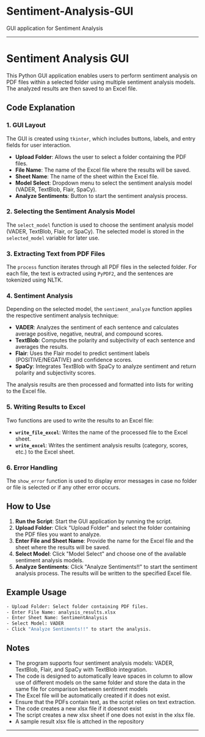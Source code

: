 # Sentiment-Analysis-GUI
GUI application for Sentiment Analysis

---

# Sentiment Analysis GUI

This Python GUI application enables users to perform sentiment analysis on PDF files within a selected folder using multiple sentiment analysis models. The analyzed results are then saved to an Excel file.

## Code Explanation

### 1. GUI Layout

The GUI is created using `tkinter`, which includes buttons, labels, and entry fields for user interaction. 

- **Upload Folder**: Allows the user to select a folder containing the PDF files.
- **File Name**: The name of the Excel file where the results will be saved.
- **Sheet Name**: The name of the sheet within the Excel file.
- **Model Select**: Dropdown menu to select the sentiment analysis model (VADER, TextBlob, Flair, SpaCy).
- **Analyze Sentiments**: Button to start the sentiment analysis process.

### 2. Selecting the Sentiment Analysis Model

The `select_model` function is used to choose the sentiment analysis model (VADER, TextBlob, Flair, or SpaCy). The selected model is stored in the `selected_model` variable for later use.

### 3. Extracting Text from PDF Files

The `process` function iterates through all PDF files in the selected folder. For each file, the text is extracted using `PyPDF2`, and the sentences are tokenized using NLTK.

### 4. Sentiment Analysis

Depending on the selected model, the `sentiment_analyze` function applies the respective sentiment analysis technique:

- **VADER**: Analyzes the sentiment of each sentence and calculates average positive, negative, neutral, and compound scores.
- **TextBlob**: Computes the polarity and subjectivity of each sentence and averages the results.
- **Flair**: Uses the Flair model to predict sentiment labels (POSITIVE/NEGATIVE) and confidence scores.
- **SpaCy**: Integrates TextBlob with SpaCy to analyze sentiment and return polarity and subjectivity scores.

The analysis results are then processed and formatted into lists for writing to the Excel file.

### 5. Writing Results to Excel

Two functions are used to write the results to an Excel file:

- **`write_file_excel`**: Writes the name of the processed file to the Excel sheet.
- **`write_excel`**: Writes the sentiment analysis results (category, scores, etc.) to the Excel sheet.

### 6. Error Handling

The `show_error` function is used to display error messages in case no folder or file is selected or if any other error occurs.

## How to Use

1. **Run the Script**: Start the GUI application by running the script.
2. **Upload Folder**: Click "Upload Folder" and select the folder containing the PDF files you want to analyze.
3. **Enter File and Sheet Name**: Provide the name for the Excel file and the sheet where the results will be saved.
4. **Select Model**: Click "Model Select" and choose one of the available sentiment analysis models.
5. **Analyze Sentiments**: Click "Analyze Sentiments!!" to start the sentiment analysis process. The results will be written to the specified Excel file.

## Example Usage

```bash
- Upload Folder: Select folder containing PDF files.
- Enter File Name: analysis_results.xlsx
- Enter Sheet Name: SentimentAnalysis
- Select Model: VADER
- Click "Analyze Sentiments!!" to start the analysis.
```

## Notes

- The program supports four sentiment analysis models: VADER, TextBlob, Flair, and SpaCy with TextBlob integration.
- The code is designed to automatically leave spaces in column to allow use of different models on the same folder and store the data in the same file for comparison between sentiment models
- The Excel file will be automatically created if it does not exist.
- Ensure that the PDFs contain text, as the script relies on text extraction.
- The code creates a new xlsx file if it doesnot exist
- The script creates a new xlsx sheet if one does not exist in the xlsx file.
- A sample result xlsx file is attched in the repository

---
